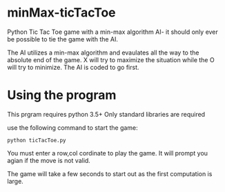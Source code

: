 # minMax-ticTacToe
Python Tic Tac Toe game with a min-max algorithm AI- it should only ever be
possible to tie the game with the AI.

The AI utilizes a min-max algorithm and evaulates all the way
to the absolute end of the game. X will try to maximize the situation
while the O will try to minimize. The AI is coded to go first.

# Using the program
This prgram requires python 3.5+
Only standard libraries are required

use the following command to start the game:
```
python ticTacToe.py
```

You must enter a row,col cordinate to play the game. It will prompt you agian if the move is
not valid.

The game will take a few seconds to start out as the first computation is large.
